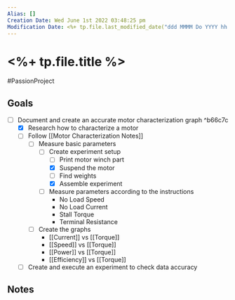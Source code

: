```yaml
---
Alias: []
Creation Date: Wed June 1st 2022 03:48:25 pm 
Modification Date: <%+ tp.file.last_modified_date("ddd MMMM Do YYYY hh:mm:ss a") %>
---
```

# <%+ tp.file.title %>
#PassionProject 

## Goals
- [ ] Document and create an accurate motor characterization graph ^b66c7c
	- [x] Research how to characterize a motor
	- [ ] Follow [[Motor Characterization Notes]]
		- [ ] Measure basic parameters
			- [ ] Create experiment setup
				- [ ] Print motor winch part
				- [x] Suspend the motor
				- [ ] Find weights
				- [x] Assemble experiment
			- [ ] Measure parameters according to the instructions
				- No Load Speed
				- No Load Current
				- Stall Torque
				- Terminal Resistance
		- [ ] Create the graphs 
			- [[Current]] vs [[Torque]]
			- [[Speed]] vs [[Torque]]
			- [[Power]] vs [[Torque]]
			- [[Efficiency]] vs [[Torque]]
	- [ ] Create and execute an experiment to check data accuracy

## Notes
